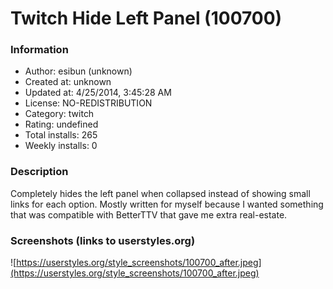 # Twitch Hide Left Panel (100700)

### Information
- Author: esibun (unknown)
- Created at: unknown
- Updated at: 4/25/2014, 3:45:28 AM
- License: NO-REDISTRIBUTION
- Category: twitch
- Rating: undefined
- Total installs: 265
- Weekly installs: 0


### Description
Completely hides the left panel when collapsed instead of showing small links for each option.  Mostly written for myself because I wanted something that was compatible with BetterTTV that gave me extra real-estate.


### Screenshots (links to userstyles.org)
![https://userstyles.org/style_screenshots/100700_after.jpeg](https://userstyles.org/style_screenshots/100700_after.jpeg)


